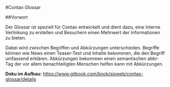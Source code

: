 #Contao Glossar

##Vorwort

Der Glossar ist speziell für Contao entwickelt und dient dazu, eine Interne Verlinkung zu erstellen und Besuchern einen Mehrwert der Informationen zu bieten. 

Dabei wird zwischen Begriffen und Abkürzungen unterschieden. Begriffe können wie News einen Teaser-Text und Inhalte bekommen, die den Begriff umfassend erklären. Abkürzungen bekommen einen semantischen abbr-Tag der vor allem benachteiligten Menschen helfen kann mit Abkürzungen.

**Doku im Aufbau:** https://www.gitbook.com/book/sioweb/contao-glossar/details
